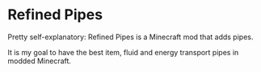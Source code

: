 # Refined Pipes

Pretty self-explanatory: Refined Pipes is a Minecraft mod that adds pipes.

It is my goal to have the best item, fluid and energy transport pipes in modded Minecraft.

